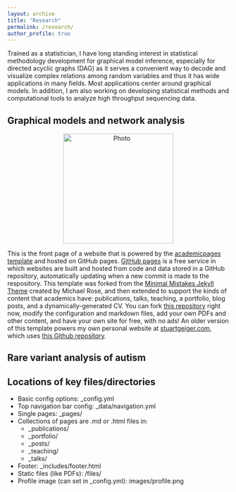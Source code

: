 ```yaml
---
layout: archive
title: "Research"
permalink: /research/
author_profile: true
---
```


Trained as a statistician, I have long standing interest in statistical methodology development for graphical model inference, especially for directed acyclic graphs (DAG) as it serves a convenient way to decode and visualize complex relations among random variables and thus it has wide applications in many fields. Most applications center around graphical models. In addition, I am also working on developing statistical methods and computational tools to analyze high throughput sequencing data.     


## Graphical models and network analysis 


<p align="center">
  <img src="https://han16.github.io/shengtonghan.github.io/images/dynamic-epigenetic.png?raw=true" alt="Photo" style="width: 250px;"/> 
</p>


This is the front page of a website that is powered by the [academicpages template](https://github.com/academicpages/academicpages.github.io) and hosted on GitHub pages. [GitHub pages](https://pages.github.com) is a free service in which websites are built and hosted from code and data stored in a GitHub repository, automatically updating when a new commit is made to the respository. This template was forked from the [Minimal Mistakes Jekyll Theme](https://mmistakes.github.io/minimal-mistakes/) created by Michael Rose, and then extended to support the kinds of content that academics have: publications, talks, teaching, a portfolio, blog posts, and a dynamically-generated CV. You can fork [this repository](https://github.com/academicpages/academicpages.github.io) right now, modify the configuration and markdown files, add your own PDFs and other content, and have your own site for free, with no ads! An older version of this template powers my own personal website at [stuartgeiger.com](http://stuartgeiger.com), which uses [this Github repository](https://github.com/staeiou/staeiou.github.io).


## Rare variant analysis of autism 

## Locations of key files/directories

* Basic config options: _config.yml
* Top navigation bar config: _data/navigation.yml
* Single pages: _pages/
* Collections of pages are .md or .html files in:
  * _publications/
  * _portfolio/
  * _posts/
  * _teaching/
  * _talks/
* Footer: _includes/footer.html
* Static files (like PDFs): /files/
* Profile image (can set in _config.yml): images/profile.png

